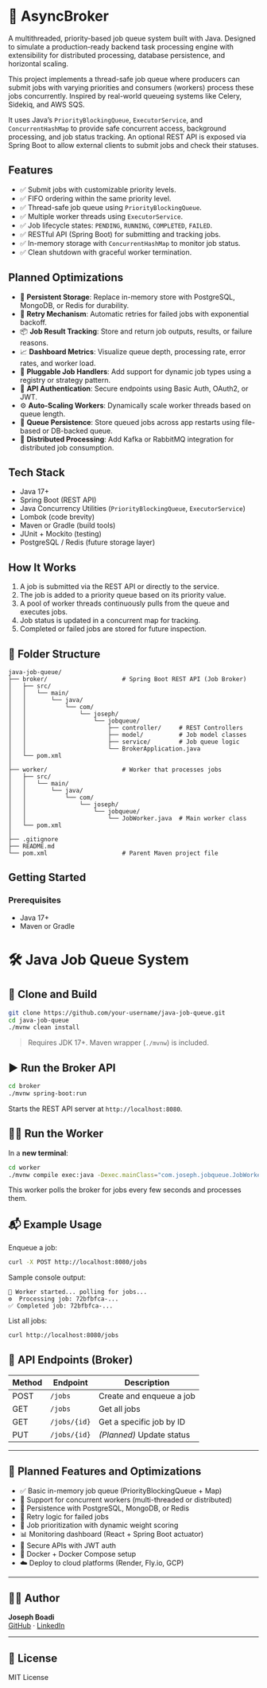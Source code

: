 # 🧵 AsyncBroker

A multithreaded, priority-based job queue system built with Java. Designed to simulate a production-ready backend task processing engine with extensibility for distributed processing, database persistence, and horizontal scaling.

This project implements a thread-safe job queue where producers can submit jobs with varying priorities and consumers (workers) process these jobs concurrently. Inspired by real-world queueing systems like Celery, Sidekiq, and AWS SQS.

It uses Java’s `PriorityBlockingQueue`, `ExecutorService`, and `ConcurrentHashMap` to provide safe concurrent access, background processing, and job status tracking. An optional REST API is exposed via Spring Boot to allow external clients to submit jobs and check their statuses.

## Features

- ✅ Submit jobs with customizable priority levels.
- ✅ FIFO ordering within the same priority level.
- ✅ Thread-safe job queue using `PriorityBlockingQueue`.
- ✅ Multiple worker threads using `ExecutorService`.
- ✅ Job lifecycle states: `PENDING`, `RUNNING`, `COMPLETED`, `FAILED`.
- ✅ RESTful API (Spring Boot) for submitting and tracking jobs.
- ✅ In-memory storage with `ConcurrentHashMap` to monitor job status.
- ✅ Clean shutdown with graceful worker termination.

## Planned Optimizations

- 🧠 **Persistent Storage**: Replace in-memory store with PostgreSQL, MongoDB, or Redis for durability.
- 🔁 **Retry Mechanism**: Automatic retries for failed jobs with exponential backoff.
- 📦 **Job Result Tracking**: Store and return job outputs, results, or failure reasons.
- 📈 **Dashboard Metrics**: Visualize queue depth, processing rate, error rates, and worker load.
- 🧩 **Pluggable Job Handlers**: Add support for dynamic job types using a registry or strategy pattern.
- 🔐 **API Authentication**: Secure endpoints using Basic Auth, OAuth2, or JWT.
- ⚙️ **Auto-Scaling Workers**: Dynamically scale worker threads based on queue length.
- 🔄 **Queue Persistence**: Store queued jobs across app restarts using file-based or DB-backed queue.
- 🔌 **Distributed Processing**: Add Kafka or RabbitMQ integration for distributed job consumption.

## Tech Stack

- Java 17+
- Spring Boot (REST API)
- Java Concurrency Utilities (`PriorityBlockingQueue`, `ExecutorService`)
- Lombok (code brevity)
- Maven or Gradle (build tools)
- JUnit + Mockito (testing)
- PostgreSQL / Redis (future storage layer)

## How It Works

1. A job is submitted via the REST API or directly to the service.
2. The job is added to a priority queue based on its priority value.
3. A pool of worker threads continuously pulls from the queue and executes jobs.
4. Job status is updated in a concurrent map for tracking.
5. Completed or failed jobs are stored for future inspection.

## 📁 Folder Structure

```
java-job-queue/
├── broker/                     # Spring Boot REST API (Job Broker)
│   ├── src/
│   │   └── main/
│   │       └── java/
│   │           └── com/
│   │               └── joseph/
│   │                   └── jobqueue/
│   │                       ├── controller/     # REST Controllers
│   │                       ├── model/          # Job model classes
│   │                       ├── service/        # Job queue logic
│   │                       └── BrokerApplication.java
│   └── pom.xml
│
├── worker/                     # Worker that processes jobs
│   ├── src/
│   │   └── main/
│   │       └── java/
│   │           └── com/
│   │               └── joseph/
│   │                   └── jobqueue/
│   │                       └── JobWorker.java  # Main worker class
│   └── pom.xml
│
├── .gitignore
├── README.md
└── pom.xml                     # Parent Maven project file
```


## Getting Started

### Prerequisites

- Java 17+
- Maven or Gradle

# 🛠️ Java Job Queue System

## 🚀 Clone and Build

```bash
git clone https://github.com/your-username/java-job-queue.git
cd java-job-queue
./mvnw clean install
```

> Requires JDK 17+. Maven wrapper (`./mvnw`) is included.

## ▶️ Run the Broker API

```bash
cd broker
./mvnw spring-boot:run
```

Starts the REST API server at `http://localhost:8080`.

## 🧑‍🔧 Run the Worker

In a **new terminal**:

```bash
cd worker
./mvnw compile exec:java -Dexec.mainClass="com.joseph.jobqueue.JobWorker"
```

This worker polls the broker for jobs every few seconds and processes them.

## 📬 Example Usage

Enqueue a job:

```bash
curl -X POST http://localhost:8080/jobs
```

Sample console output:

```
👷 Worker started... polling for jobs...
⚙️  Processing job: 72bfbfca-...
✅ Completed job: 72bfbfca-...
```

List all jobs:

```bash
curl http://localhost:8080/jobs
```

## 📡 API Endpoints (Broker)

| Method | Endpoint        | Description               |
|--------|------------------|---------------------------|
| POST   | `/jobs`          | Create and enqueue a job  |
| GET    | `/jobs`          | Get all jobs              |
| GET    | `/jobs/{id}`     | Get a specific job by ID  |
| PUT    | `/jobs/{id}`     | *(Planned)* Update status |

---

## 🧩 Planned Features and Optimizations

- ✅ Basic in-memory job queue (PriorityBlockingQueue + Map)
- 🔄 Support for concurrent workers (multi-threaded or distributed)
- 💾 Persistence with PostgreSQL, MongoDB, or Redis
- 🔁 Retry logic for failed jobs
- 🧠 Job prioritization with dynamic weight scoring
- 📊 Monitoring dashboard (React + Spring Boot actuator)
- 🔐 Secure APIs with JWT auth
- 🐳 Docker + Docker Compose setup
- ☁️ Deploy to cloud platforms (Render, Fly.io, GCP)

---

## 👨‍💻 Author

**Joseph Boadi**  
[GitHub](https://github.com/boadijoseph7177) · [LinkedIn](https://www.linkedin.com/in/josephboadi7)

---

## 📄 License

MIT License

